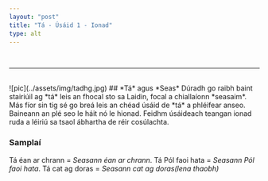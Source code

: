 ```yaml
---
layout: "post"
title: "Tá - Úsáid 1 - Ionad"
type: alt
---
```

<br>
<hr>
<br>
![pic](../assets/img/tadhg.jpg)
## *Tá* agus *Seas*
Dúradh go raibh baint stairiúil ag *tá* leis an fhocal
sto sa Laidin, focal a chiallaíonn *seasaim*. Más fíor sin
tig sé go breá leis an chéad úsáid de *tá* a phléifear anseo.
Baineann an plé seo le háit nó le hionad. Feidhm úsáideach teangan
ionad ruda a léiriú sa tsaol ábhartha de réir cosúlachta.

### Samplaí
Tá éan ar chrann = *Seasann éan ar chrann*.
Tá Pól faoi hata = *Seasann Pól faoi hata*.
Tá cat ag doras = *Seasann cat ag doras(lena thaobh)*

